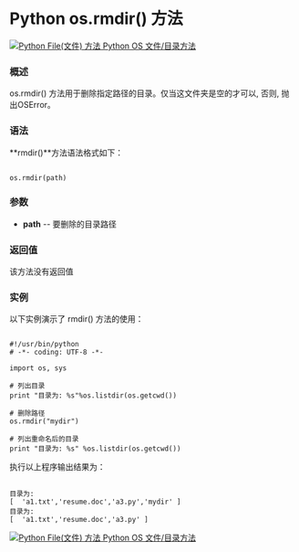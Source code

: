 Python os.rmdir() 方法
====================

 [![Python File(文件) 方法](../images/up.gif)
 Python OS 文件/目录方法](os-file-methods.html)


  ### 概述

 os.rmdir() 方法用于删除指定路径的目录。仅当这文件夹是空的才可以, 否则, 抛出OSError。

 ### 语法

 **rmdir()**方法语法格式如下：

 
```

os.rmdir(path)

```

 ### 参数

  * **path** -- 要删除的目录路径


  ### 返回值

 该方法没有返回值 

 ### 实例

 以下实例演示了 rmdir() 方法的使用：

 
```

#!/usr/bin/python
# -*- coding: UTF-8 -*-

import os, sys

# 列出目录
print "目录为: %s"%os.listdir(os.getcwd())

# 删除路径
os.rmdir("mydir")

# 列出重命名后的目录
print "目录为: %s" %os.listdir(os.getcwd())

```

 执行以上程序输出结果为：

 
```

目录为:
[  'a1.txt','resume.doc','a3.py','mydir' ]
目录为:
[  'a1.txt','resume.doc','a3.py' ]

```

 [![Python File(文件) 方法](../images/up.gif)
 Python OS 文件/目录方法](os-file-methods.html)